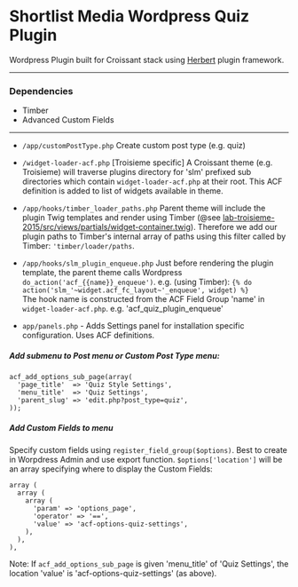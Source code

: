 Shortlist Media Wordpress Quiz Plugin
===============

Wordpress Plugin built  for Croissant stack using [Herbert](http://getherbert.com/) plugin framework.

---

### Dependencies

* Timber
* Advanced Custom Fields

---


* `/app/customPostType.php` 
Create custom post type (e.g. quiz)

* `/widget-loader-acf.php` [Troisieme specific]
A Croissant theme (e.g. Troisieme) will traverse plugins directory for 'slm' prefixed sub directories which contain `widget-loader-acf.php` at their root. This ACF definition is added to list of widgets available in theme. 

* `/app/hooks/timber_loader_paths.php`
Parent theme will include the plugin Twig templates and render using Timber (@see [lab-troisieme-2015/src/views/partials/widget-container.twig](https://bitbucket.org/ShortlistMedia/lab-troisieme-2015/src/a09dddfd3df596f3c8b81db759160ded95a577e4/views/partials/widget-container.twig?at=master#cl-5)). Therefore we add our plugin paths to Timber's internal array of paths using this filter called by Timber: `'timber/loader/paths`. 

* `/app/hooks/slm_plugin_enqueue.php`
Just before rendering the plugin template, the parent theme calls Wordpress `do_action('acf_{{name}}_enqueue')`. e.g. (using Timber): 
`{% do action('slm_'~widget.acf_fc_layout~'_enqueue', widget) %}`  
The hook name is constructed from the ACF Field Group 'name' in `widget-loader-acf.php`. e.g. 'acf_quiz_plugin_enqueue'
* `app/panels.php` - Adds Settings panel for installation specific configuration. Uses ACF definitions.


##### Add submenu to Post menu or Custom Post Type menu:
```
acf_add_options_sub_page(array(
  'page_title'  => 'Quiz Style Settings',
  'menu_title'  => 'Quiz Settings',
  'parent_slug' => 'edit.php?post_type=quiz',
));
```

##### Add Custom Fields to menu
Specify custom fields using `register_field_group($options)`. Best to create in Worpdress Admin and use export function.
`$options['location']` will be an array specifying where to display the Custom Fields:
```
array (
  array (
    array (
      'param' => 'options_page',
      'operator' => '==',
      'value' => 'acf-options-quiz-settings',
    ),
  ),
),
```
Note: If `acf_add_options_sub_page` is given 'menu_title' of 'Quiz Settings', the location 'value' is 'acf-options-quiz-settings' (as above).


